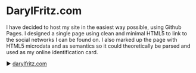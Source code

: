 DarylFritz.com
==============

I have decided to host my site in the easiest way possible, using Github Pages. I designed a single page using clean and minimal HTML5 to link to the social networks I can be found on. I also marked up the page with HTML5 microdata and as semantics so it could theoretically be parsed and used as my online identification card.

:arrow_forward: [darylfritz.com](http://darylfritz.com)
